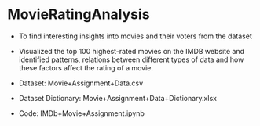 # MovieRatingAnalysis
- To find interesting insights into movies and their voters from the dataset
- Visualized the top 100 highest-rated movies on the IMDB website and identified patterns, relations between different types of data and how these factors affect the rating of a movie.

- Dataset: Movie+Assignment+Data.csv
- Dataset Dictionary: Movie+Assignment+Data+Dictionary.xlsx
- Code: IMDb+Movie+Assignment.ipynb
